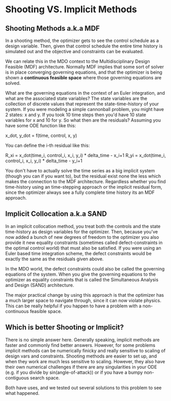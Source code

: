 


# Shooting VS. Implicit Methods

## Shooting Methods a.k.a MDF
In a shooting method, the optimizer gets to see the control schedule as a design variable. 
Then, given that control schedule the entire time history is simulated out and the objective and constraints can be evaluated. 

We can relate this in the MDO context to the Multidisciplinary Design Feasible (MDF) architecture. 
Normally MDF implies that some sort of solver is in place converging governing equations, and that the optimizer is being shown a **continuous feasible space** where those governing equations are solved. 

What are the governing equations in the context of an Euler integration, and what are the associated state variables? 
The state variables are the collection of discrete values that represent the state-time-history of your system. 
If you were modeling a simple cannonball problem, you might have 2 states: x and y. 
If you took 10 time steps then you'd have 10 state variables for x and 10 for y. 
So what then are the residuals? 
Assuming you have some ODE function like this: 

x_dot, y_dot = f(time, control, x, y)

You can define the i-th residual like this: 

R_xi = x_dot(time_i, control_i, x_i, y_i) * delta_time - x_i+1
R_yi = x_dot(time_i, control_i, x_i, y_i) * delta_time - y_i+1

You don't have to actually solve the time series as a big implicit system (though you can if you want to), but the residual exist none the less which makes the connection to the MDF architecture. 
Regardless whether you find time-history using an time-stepping approach or the implicit residual form, since the optimizer always see a fully complete time history its an MDF approach. 


## Implicit Collocation a.k.a SAND
In an implicit collocation method, you treat both the controls and the state time-history as design variables for the optimizer. 
Then, because you've now added a bunch of new degrees of freedom to the optimizer you also provide it new equality constraints (sometimes called defect-constraints in the optimal control world) that must also be satisfied. 
If you were using an Euler based time integration scheme, the defect constraints would be exactly the same as the residuals 
given above. 

In the MDO world, the defect constraints could also be called the governing equations of the system. 
When you give the governing equations to the optimizer as equality constraints that is called the Simultaneous Analysis and Design (SAND) architecture. 

The major practical change by using this approach is that the optimizer has a much larger space to navigate through, 
since it can now violate physics. 
This can be really helpful if you happen to have a problem with a non-continuous feasible space. 


## Which is better Shooting or Implicit?

There is no simple answer here. Generally speaking, implicit methods are faster and commonly find better answers. 
However, for some problems implicit methods can be numerically finicky and really sensitive to scaling of design vars and constraints. 
Shooting methods are easier to set up, and when they work are much less sensitive to scaling. 
However, they also have their own numerical challenges if there are any singularities in your ODE (e.g. if you divide by sin(angle-of-attack)) or if you have a bumpy non-contiguous search space. 

Both have uses, and we tested out several solutions to this problem to see what happened. 





[unsteady-class]: ../../solution_approaches/unsteady_analysis.md
